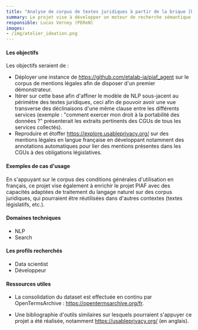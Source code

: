 ```yaml
---
title: "Analyse de corpus de textes juridiques à partir de la brique [PIAF](https://github.com/etalab-ia/piaf-ml)"
summary: Le projet vise à développer un moteur de recherche sémantique appliqué au corpus de conditions générales d'utilisation en français des services en ligne collecté par OpenTermsArchive (https://opentermsarchive.org/fr). Sur le modèle de PIAF appliqué au corpus service-public.fr (https://github.com/etalab-ia/piaf_agent), cet outil devrait permettre d'explorer et de comparer plus facilement les mentions légales de différents services en ligne. 
responsible: Lucas Verney (PEReN)
images: 
- /img/atelier_ideation.png
---
```


#### Les objectifs 
Les objectifs seraient de :
* Déployer une instance de https://github.com/etalab-ia/piaf_agent sur le corpus de mentions légales afin de disposer d'un premier démonstrateur.
* Itérer sur cette base afin d'affiner le modèle de NLP sous-jacent au périmètre des textes juridiques, ceci afin de pouvoir avoir une vue transverse des déclinaisons d'une même clause entre les différents services (exemple : "comment exercer mon droit à la portabilité des données ?" présenterait les extraits pertinents des CGUs de tous les services collectés).
* Reproduire et étoffer https://explore.usableprivacy.org/ sur des mentions légales en langue française en développant notamment des annotations automatiques pour lier des mentions présentes dans les CGUs à des obligations législatives.

#### Exemples de cas d'usage
En s'appuyant sur le corpus des conditions générales d'utilisation en français, ce projet vise également à enrichir le projet PIAF avec des capacités adaptées de traitement du langage naturel sur des corpus juridiques, qui pourraient être réutilisées dans d'autres contextes (textes législatifs, etc.).

#### Domaines techniques 
- NLP 
- Search 

#### Les profils recherchés
 - Data scientist 
 - Développeur 

#### Ressources utiles 
* La consolidation du dataset est effectuée en continu par OpenTermsArchive : https://opentermsarchive.org/fr.

* Une bibliographie d'outils similaires sur lesquels pourraient s'appuyer ce projet a été réalisée, notamment https://usableprivacy.org/ (en anglais).

